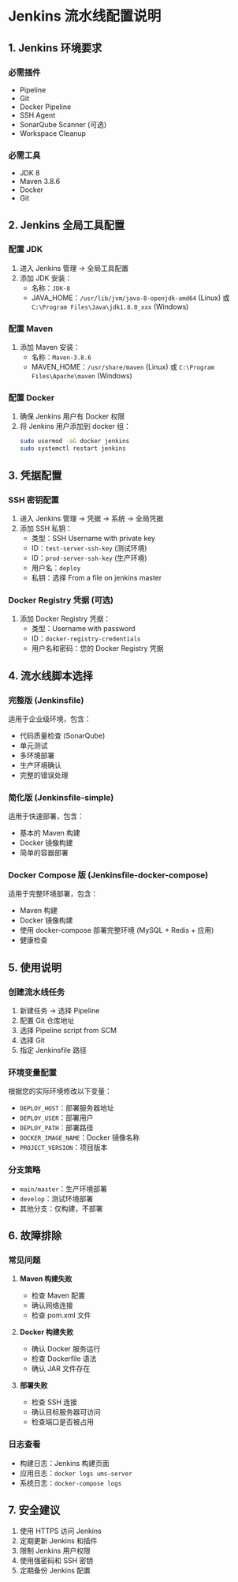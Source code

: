 # Jenkins 流水线配置说明

## 1. Jenkins 环境要求

### 必需插件
- Pipeline
- Git
- Docker Pipeline
- SSH Agent
- SonarQube Scanner (可选)
- Workspace Cleanup

### 必需工具
- JDK 8
- Maven 3.8.6
- Docker
- Git

## 2. Jenkins 全局工具配置

### 配置 JDK
1. 进入 Jenkins 管理 → 全局工具配置
2. 添加 JDK 安装：
   - 名称：`JDK-8`
   - JAVA_HOME：`/usr/lib/jvm/java-8-openjdk-amd64` (Linux) 或 `C:\Program Files\Java\jdk1.8.0_xxx` (Windows)

### 配置 Maven
1. 添加 Maven 安装：
   - 名称：`Maven-3.8.6`
   - MAVEN_HOME：`/usr/share/maven` (Linux) 或 `C:\Program Files\Apache\maven` (Windows)

### 配置 Docker
1. 确保 Jenkins 用户有 Docker 权限
2. 将 Jenkins 用户添加到 docker 组：
   ```bash
   sudo usermod -aG docker jenkins
   sudo systemctl restart jenkins
   ```

## 3. 凭据配置

### SSH 密钥配置
1. 进入 Jenkins 管理 → 凭据 → 系统 → 全局凭据
2. 添加 SSH 私钥：
   - 类型：SSH Username with private key
   - ID：`test-server-ssh-key` (测试环境)
   - ID：`prod-server-ssh-key` (生产环境)
   - 用户名：`deploy`
   - 私钥：选择 From a file on jenkins master

### Docker Registry 凭据 (可选)
1. 添加 Docker Registry 凭据：
   - 类型：Username with password
   - ID：`docker-registry-credentials`
   - 用户名和密码：您的 Docker Registry 凭据

## 4. 流水线脚本选择

### 完整版 (Jenkinsfile)
适用于企业级环境，包含：
- 代码质量检查 (SonarQube)
- 单元测试
- 多环境部署
- 生产环境确认
- 完整的错误处理

### 简化版 (Jenkinsfile-simple)
适用于快速部署，包含：
- 基本的 Maven 构建
- Docker 镜像构建
- 简单的容器部署

### Docker Compose 版 (Jenkinsfile-docker-compose)
适用于完整环境部署，包含：
- Maven 构建
- Docker 镜像构建
- 使用 docker-compose 部署完整环境 (MySQL + Redis + 应用)
- 健康检查

## 5. 使用说明

### 创建流水线任务
1. 新建任务 → 选择 Pipeline
2. 配置 Git 仓库地址
3. 选择 Pipeline script from SCM
4. 选择 Git
5. 指定 Jenkinsfile 路径

### 环境变量配置
根据您的实际环境修改以下变量：
- `DEPLOY_HOST`：部署服务器地址
- `DEPLOY_USER`：部署用户
- `DEPLOY_PATH`：部署路径
- `DOCKER_IMAGE_NAME`：Docker 镜像名称
- `PROJECT_VERSION`：项目版本

### 分支策略
- `main/master`：生产环境部署
- `develop`：测试环境部署
- 其他分支：仅构建，不部署

## 6. 故障排除

### 常见问题
1. **Maven 构建失败**
   - 检查 Maven 配置
   - 确认网络连接
   - 检查 pom.xml 文件

2. **Docker 构建失败**
   - 确认 Docker 服务运行
   - 检查 Dockerfile 语法
   - 确认 JAR 文件存在

3. **部署失败**
   - 检查 SSH 连接
   - 确认目标服务器可访问
   - 检查端口是否被占用

### 日志查看
- 构建日志：Jenkins 构建页面
- 应用日志：`docker logs ums-server`
- 系统日志：`docker-compose logs`

## 7. 安全建议

1. 使用 HTTPS 访问 Jenkins
2. 定期更新 Jenkins 和插件
3. 限制 Jenkins 用户权限
4. 使用强密码和 SSH 密钥
5. 定期备份 Jenkins 配置 
